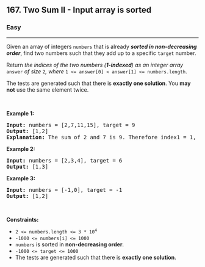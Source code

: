 <h2>167. Two Sum II - Input array is sorted</h2><h3>Easy</h3><hr><div style="user-select: auto;"><p style="user-select: auto;">Given an array of integers <code style="user-select: auto;">numbers</code> that is already <strong style="user-select: auto;"><em style="user-select: auto;">sorted in non-decreasing order</em></strong>, find two numbers such that they add up to a specific <code style="user-select: auto;">target</code> number.</p>

<p style="user-select: auto;">Return<em style="user-select: auto;"> the indices of the two numbers (<strong style="user-select: auto;">1-indexed</strong>) as an integer array </em><code style="user-select: auto;">answer</code><em style="user-select: auto;"> of size </em><code style="user-select: auto;">2</code><em style="user-select: auto;">, where </em><code style="user-select: auto;">1 &lt;= answer[0] &lt; answer[1] &lt;= numbers.length</code>.</p>

<p style="user-select: auto;">The tests are generated such that there is <strong style="user-select: auto;">exactly one solution</strong>. You <strong style="user-select: auto;">may not</strong> use the same element twice.</p>

<p style="user-select: auto;">&nbsp;</p>
<p style="user-select: auto;"><strong style="user-select: auto;">Example 1:</strong></p>

<pre style="user-select: auto;"><strong style="user-select: auto;">Input:</strong> numbers = [2,7,11,15], target = 9
<strong style="user-select: auto;">Output:</strong> [1,2]
<strong style="user-select: auto;">Explanation:</strong> The sum of 2 and 7 is 9. Therefore index1 = 1, index2 = 2.
</pre>

<p style="user-select: auto;"><strong style="user-select: auto;">Example 2:</strong></p>

<pre style="user-select: auto;"><strong style="user-select: auto;">Input:</strong> numbers = [2,3,4], target = 6
<strong style="user-select: auto;">Output:</strong> [1,3]
</pre>

<p style="user-select: auto;"><strong style="user-select: auto;">Example 3:</strong></p>

<pre style="user-select: auto;"><strong style="user-select: auto;">Input:</strong> numbers = [-1,0], target = -1
<strong style="user-select: auto;">Output:</strong> [1,2]
</pre>

<p style="user-select: auto;">&nbsp;</p>
<p style="user-select: auto;"><strong style="user-select: auto;">Constraints:</strong></p>

<ul style="user-select: auto;">
	<li style="user-select: auto;"><code style="user-select: auto;">2 &lt;= numbers.length &lt;= 3 * 10<sup style="user-select: auto;">4</sup></code></li>
	<li style="user-select: auto;"><code style="user-select: auto;">-1000 &lt;= numbers[i] &lt;= 1000</code></li>
	<li style="user-select: auto;"><code style="user-select: auto;">numbers</code> is sorted in <strong style="user-select: auto;">non-decreasing order</strong>.</li>
	<li style="user-select: auto;"><code style="user-select: auto;">-1000 &lt;= target &lt;= 1000</code></li>
	<li style="user-select: auto;">The tests are generated such that there is <strong style="user-select: auto;">exactly one solution</strong>.</li>
</ul>
</div>